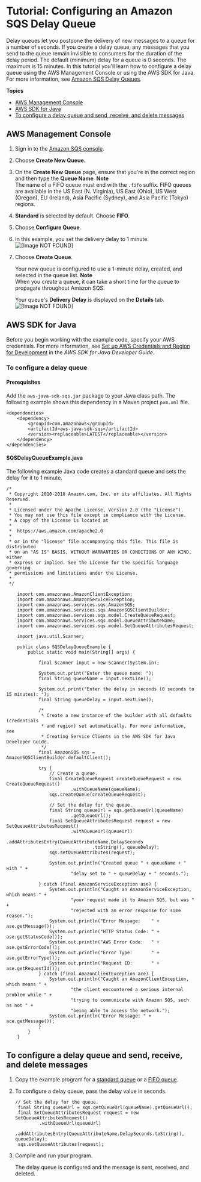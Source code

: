 # Tutorial: Configuring an Amazon SQS Delay Queue<a name="sqs-configure-delay-queue"></a>

Delay queues let you postpone the delivery of new messages to a queue for a number of seconds\. If you create a delay queue, any messages that you send to the queue remain invisible to consumers for the duration of the delay period\. The default \(minimum\) delay for a queue is 0 seconds\. The maximum is 15 minutes\. In this tutorial you'll learn how to configure a delay queue using the AWS Management Console or using the AWS SDK for Java\. For more information, see [Amazon SQS Delay Queues](sqs-delay-queues.md)\.

**Topics**
+ [AWS Management Console](#sqs-configure-delay-queue-console)
+ [AWS SDK for Java](#sqs-configure-delay-queue-java)
+ [To configure a delay queue and send, receive, and delete messages](#configure-delay-queue-send-receive-delete-message-java-api)

## AWS Management Console<a name="sqs-configure-delay-queue-console"></a>

1. Sign in to the [Amazon SQS console](https://console.aws.amazon.com/sqs/)\.

1. Choose **Create New Queue\.**

1. On the **Create New Queue** page, ensure that you're in the correct region and then type the **Queue Name**\.
**Note**  
The name of a FIFO queue must end with the `.fifo` suffix\. FIFO queues are available in the US East \(N\. Virginia\), US East \(Ohio\), US West \(Oregon\), EU \(Ireland\), Asia Pacific \(Sydney\), and Asia Pacific \(Tokyo\) regions\.

1. **Standard** is selected by default\. Choose **FIFO**\.

1. Choose **Configure Queue**\.

1. In this example, you set the delivery delay to 1 minute\.  
![\[Image NOT FOUND\]](http://docs.aws.amazon.com/AWSSimpleQueueService/latest/SQSDeveloperGuide/images/sqs-tutorials-configure-delay-queue-configure-parameters.png)

1. Choose **Create Queue**\.

   Your new queue is configured to use a 1\-minute delay, created, and selected in the queue list\.
**Note**  
When you create a queue, it can take a short time for the queue to propagate throughout Amazon SQS\.

   Your queue's **Delivery Delay** is displayed on the **Details** tab\.  
![\[Image NOT FOUND\]](http://docs.aws.amazon.com/AWSSimpleQueueService/latest/SQSDeveloperGuide/images/sqs-tutorials-configure-delay-queue-default.png)

## AWS SDK for Java<a name="sqs-configure-delay-queue-java"></a>

Before you begin working with the example code, specify your AWS credentials\. For more information, see [Set up AWS Credentials and Region for Development](http://docs.aws.amazon.com/sdk-for-java/v1/developer-guide/setup-credentials.html) in the *AWS SDK for Java Developer Guide*\.

### To configure a delay queue<a name="configure-delay-queue-java-api"></a>

#### Prerequisites<a name="configure-delay-queue-java-api-prerequisites"></a>

Add the `aws-java-sdk-sqs.jar` package to your Java class path\. The following example shows this dependency in a Maven project `pom.xml` file\.

```
<dependencies>
    <dependency>
        <groupId>com.amazonaws</groupId>
        <artifactId>aws-java-sdk-sqs</artifactId>
        <version><replaceable>LATEST</replaceable></version>
    </dependency>
</dependencies>
```

#### SQSDelayQueueExample\.java<a name="configure-dead-letter-queue-java-api-code"></a>

The following example Java code creates a standard queue and sets the delay for it to 1 minute\.

```
/*
 * Copyright 2010-2018 Amazon.com, Inc. or its affiliates. All Rights Reserved.
 *
 * Licensed under the Apache License, Version 2.0 (the "License").
 * You may not use this file except in compliance with the License.
 * A copy of the License is located at
 *
 *  https://aws.amazon.com/apache2.0
 *
 * or in the "license" file accompanying this file. This file is distributed
 * on an "AS IS" BASIS, WITHOUT WARRANTIES OR CONDITIONS OF ANY KIND, either
 * express or implied. See the License for the specific language governing
 * permissions and limitations under the License.
 *
 */
							
	import com.amazonaws.AmazonClientException;
	import com.amazonaws.AmazonServiceException;
	import com.amazonaws.services.sqs.AmazonSQS;
	import com.amazonaws.services.sqs.AmazonSQSClientBuilder;
	import com.amazonaws.services.sqs.model.CreateQueueRequest;
	import com.amazonaws.services.sqs.model.QueueAttributeName;
	import com.amazonaws.services.sqs.model.SetQueueAttributesRequest;
	
	import java.util.Scanner;
	
	public class SQSDelayQueueExample {
	    public static void main(String[] args) {
	
	        final Scanner input = new Scanner(System.in);
	
	        System.out.print("Enter the queue name: ");
	        final String queueName = input.nextLine();
	
	        System.out.print("Enter the delay in seconds (0 seconds to 15 minutes): ");
	        final String queueDelay = input.nextLine();
	
	        /*
	         * Create a new instance of the builder with all defaults (credentials
	         * and region) set automatically. For more information, see
	         * Creating Service Clients in the AWS SDK for Java Developer Guide.
	         */
	        final AmazonSQS sqs = AmazonSQSClientBuilder.defaultClient();
	
	        try {
	            // Create a queue.
	            final CreateQueueRequest createQueueRequest = new CreateQueueRequest()
	                    .withQueueName(queueName);
	            sqs.createQueue(createQueueRequest);
	
	            // Set the delay for the queue.
	            final String queueUrl = sqs.getQueueUrl(queueName)
	                    .getQueueUrl();
	            final SetQueueAttributesRequest request = new SetQueueAttributesRequest()
	                    .withQueueUrl(queueUrl)
	                    .addAttributesEntry(QueueAttributeName.DelaySeconds
	                            .toString(), queueDelay);
	            sqs.setQueueAttributes(request);
	
	            System.out.println("Created queue " + queueName + " with " +
	                    "delay set to " + queueDelay + " seconds.");
	
	        } catch (final AmazonServiceException ase) {
	            System.out.println("Caught an AmazonServiceException, which means " +
	                    "your request made it to Amazon SQS, but was " +
	                    "rejected with an error response for some reason.");
	            System.out.println("Error Message:    " + ase.getMessage());
	            System.out.println("HTTP Status Code: " + ase.getStatusCode());
	            System.out.println("AWS Error Code:   " + ase.getErrorCode());
	            System.out.println("Error Type:       " + ase.getErrorType());
	            System.out.println("Request ID:       " + ase.getRequestId());
	        } catch (final AmazonClientException ace) {
	            System.out.println("Caught an AmazonClientException, which means " +
	                    "the client encountered a serious internal problem while " +
	                    "trying to communicate with Amazon SQS, such as not " +
	                    "being able to access the network.");
	            System.out.println("Error Message: " + ace.getMessage());
	        }
	    }
	}
```

## To configure a delay queue and send, receive, and delete messages<a name="configure-delay-queue-send-receive-delete-message-java-api"></a>

1. Copy the example program for a [standard queue](standard-queues-getting-started-java.md) or a [FIFO queue](FIFO-queues-getting-started-java.md)\.

1. To configure a delay queue, pass the delay value in seconds\.

   ```
   // Set the delay for the queue.
   	final String queueUrl = sqs.getQueueUrl(queueName).getQueueUrl();
   	final SetQueueAttributesRequest request = new SetQueueAttributesRequest()
   	        .withQueueUrl(queueUrl)
   	        .addAttributesEntry(QueueAttributeName.DelaySeconds.toString(), queueDelay);
   	sqs.setQueueAttributes(request);
   ```

1. Compile and run your program\.

   The delay queue is configured and the message is sent, received, and deleted\.